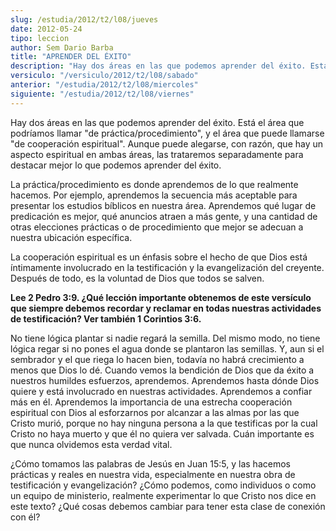 ```yaml
---
slug: /estudia/2012/t2/l08/jueves
date: 2012-05-24
tipo: leccion
author: Sem Dario Barba
title: "APRENDER DEL ÉXITO"
description: "Hay dos áreas en las que podemos aprender del éxito. Está el área que podríamos llamar “de práctica/procedimiento”, y el área que puede llamarse “de cooperación espiritual”. Aunque puede alegarse, con razón, que hay un aspecto espiritual en ambas áreas, las trataremos separadamente para destacar mejor lo que podemos aprender del éxito."
versiculo: "/versiculo/2012/t2/l08/sabado"
anterior: "/estudia/2012/t2/l08/miercoles"
siguiente: "/estudia/2012/t2/l08/viernes"
---
```


Hay dos áreas en las que podemos aprender del éxito. Está el área que podríamos llamar "de práctica/procedimiento", y el área que puede llamarse "de cooperación espiritual". Aunque puede alegarse, con razón, que hay un aspecto espiritual en ambas áreas, las trataremos separadamente para destacar mejor lo que podemos aprender del éxito.

La práctica/procedimiento es donde aprendemos de lo que realmente hacemos. Por ejemplo, aprendemos la secuencia más aceptable para presentar los estudios bíblicos en nuestra área. Aprendemos qué lugar de predicación es mejor, qué anuncios atraen a más gente, y una cantidad de otras elecciones prácticas o de procedimiento que mejor se adecuan a nuestra ubicación específica.

La cooperación espiritual es un énfasis sobre el hecho de que Dios está íntimamente involucrado en la testificación y la evangelización del creyente. Después de todo, es la voluntad de Dios que todos se salven.

**Lee 2 Pedro 3:9. ¿Qué lección importante obtenemos de este versículo que siempre debemos recordar y reclamar en todas nuestras actividades de testificación? Ver también 1 Corintios 3:6.**

No tiene lógica plantar si nadie regará la semilla. Del mismo modo, no tiene lógica regar si no pones el agua donde se plantaron las semillas. Y, aun si el sembrador y el que riega lo hacen bien, todavía no habrá crecimiento a menos que Dios lo dé. Cuando vemos la bendición de Dios que da éxito a nuestros humildes esfuerzos, aprendemos. Aprendemos hasta dónde Dios quiere y está involucrado en nuestras actividades. Aprendemos a confiar más en él. Aprendemos la importancia de una estrecha cooperación espiritual con Dios al esforzarnos por alcanzar a las almas por las que Cristo murió, porque no hay ninguna persona a la que testificas por la cual Cristo no haya muerto y que él no quiera ver salvada. Cuán importante es que nunca olvidemos esta verdad vital.

¿Cómo tomamos las palabras de Jesús en Juan 15:5, y las hacemos prácticas y reales en nuestra vida, especialmente en nuestra obra de testificación y evangelización? ¿Cómo podemos, como individuos o como un equipo de ministerio, realmente experimentar lo que Cristo nos dice en este texto? ¿Qué cosas debemos cambiar para tener esta clase de conexión con él?
